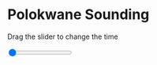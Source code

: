 <h1>Polokwane Sounding</h1>
<p>Drag the slider to change the time</p>

<div class="slidecontainer">
<input oninput='setImage(this)' class="slider" type="range" min="0" max="5" value="0" step="1" />
<img id='img'/>
</div>

<script>
var img = document.getElementById('img');
var img_array = ['/assets/images/skwt/skd_pol_wrfout_d01_2020-06-14_12:00:00.png',
'/assets/images/skwt/skd_pol_wrfout_d01_2020-06-14_18:00:00.png',
'/assets/images/skwt/skd_pol_wrfout_d01_2020-06-15_00:00:00.png',
'/assets/images/skwt/skd_pol_wrfout_d01_2020-06-15_06:00:00.png',
'/assets/images/skwt/skd_pol_wrfout_d01_2020-06-15_12:00:00.png',];
function setImage(obj)
{
        var value = obj.value;
        img.src = img_array[value];

}
</script>
